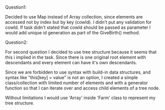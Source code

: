 

Question1:

Decided to use Map instead of Array collection, since elements are accessed not by index but by key (cowId).
I didn't put any validation for cowId. If task didn't stated that cowId should be passed as parameter I would
add unique id generation as part of the GiveBirth() method.


Question2:

For second question I decided to use tree structure because it seems that this i implied in the task.
Since there is one original root element with descendants and every element can have it's own descendants.

Since we are forbidden to use syntax with build-in data structures, and syntax like "this[key] = value"
is not an option, I created a simple class/collection with limited number of elements and with a generator function
so that I can iterate over and access child elements of a tree node.

Without limitations I would use 'Array' inside 'Farm' class to represent my tree structure.
